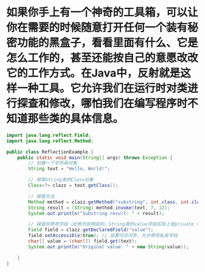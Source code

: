 # 如果你手上有一个神奇的工具箱，可以让你在需要的时候随意打开任何一个装有秘密功能的黑盒子，看看里面有什么、它是怎么工作的，甚至还能按自己的意愿改改它的工作方式。在Java中，反射就是这样一种工具。它允许我们在运行时对类进行探查和修改，哪怕我们在编写程序时不知道那些类的具体信息。

```java
import java.lang.reflect.Field;
import java.lang.reflect.Method;

public class ReflectionExample {
    public static void main(String[] args) throws Exception {
        // 创建一个字符串对象
        String text = "Hello, World!";

        // 获取String类的Class对象
        Class<?> clazz = text.getClass();

        // 探查方法
        Method method = clazz.getMethod("substring", int.class, int.class);
        String result = (String) method.invoke(text, 7, 12);
        System.out.println("Substring result: " + result);

        // 探查并修改字段（此例为说明目的，String类的value字段实际上是private final的）
        Field field = clazz.getDeclaredField("value");
        field.setAccessible(true); // 设置可访问性，允许修改私有字段
        char[] value = (char[]) field.get(text);
        System.out.println("Original value: " + new String(value));

    }
}

```
